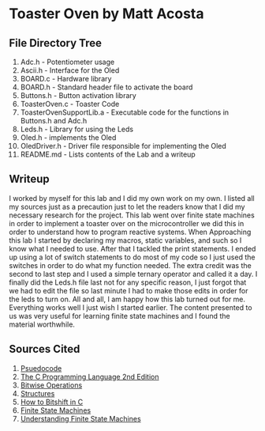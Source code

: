 # Toaster Oven by Matt Acosta

## File Directory Tree

1. Adc.h - Potentiometer usage
2. Ascii.h - Interface for the Oled
3. BOARD.c - Hardware library
4. BOARD.h - Standard header file to activate the board
5. Buttons.h - Button activation library
6. ToasterOven.c - Toaster Code
7. ToasterOvenSupportLib.a - Executable code for the
functions in Buttons.h and Adc.h
8. Leds.h - Library for using the Leds
9. Oled.h - implements the Oled
10. OledDriver.h - Driver file responsible for implementing the Oled
11. README.md - Lists contents of the Lab and a writeup

## Writeup

I worked by myself for this lab and I did my own work on my own. I listed all my sources just as a precaution just to let the readers know that I did my necessary research for the project. This lab went over finite state machines in order to implement a toaster over on the microcontroller we did this in order to understand how to program reactive systems. When Approaching this lab I started by declaring my macros, static variables, and such so I know what I needed to use. After that I tackled the print statements. I ended up using a lot of switch statements to do most of my code so I just used the switches in order to do what my function needed. The extra credit was the second to last step and I used a simple ternary operator and called it a day. I finally did the Leds.h file last not for any specific reason, I just forgot that we had to edit the file so last minute I had to make those edits in order for the leds to turn on. All and all, I am happy how this lab turned out for me. Everything works well I just wish I started earlier. The content presented to us was very useful for learning finite state machines and I found the material worthwhile.

## Sources Cited

1. [Psuedocode](https://canvas.ucsc.edu/courses/49742/assignments/309343)
2. [The C Programming Language 2nd Edition](https://canvas.ucsc.edu/courses/49742/files/folder/Handouts?preview=4895560)
3. [Bitwise Operations](https://www.geeksforgeeks.org/bitwise-operators-in-c-cpp/)
4. [Structures](https://www.programiz.com/c-programming/c-structures)
5. [How to Bitshift in C](https://www.delftstack.com/howto/c/arithmetic-shift-in-c/)
6. [Finite State Machines](https://web.mit.edu/6.111/www/f2017/handouts/L06.pdf)
7. [Understanding Finite State Machines](https://www.freecodecamp.org/news/state-machines-basics-of-computer-science-d42855debc66/)
